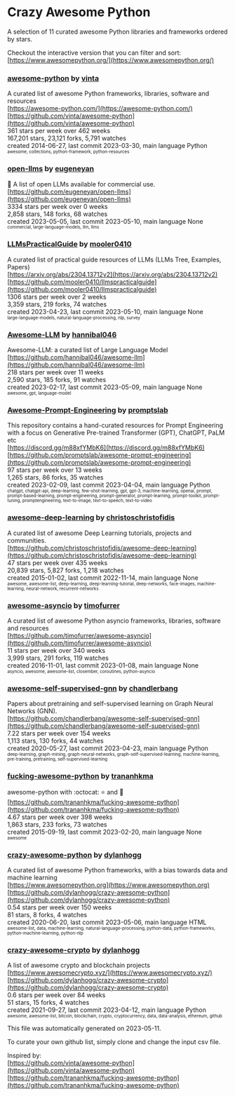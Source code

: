 # Crazy Awesome Python
A selection of 11 curated awesome Python libraries and frameworks ordered by stars.  

Checkout the interactive version that you can filter and sort: 
[https://www.awesomepython.org/](https://www.awesomepython.org/)  


### [awesome-python](https://github.com/vinta/awesome-python) by [vinta](https://github.com/vinta)  
A curated list of awesome Python frameworks, libraries, software and resources  
[https://awesome-python.com/](https://awesome-python.com/)  
[https://github.com/vinta/awesome-python](https://github.com/vinta/awesome-python)  
361 stars per week over 462 weeks  
167,201 stars, 23,121 forks, 5,791 watches  
created 2014-06-27, last commit 2023-03-30, main language Python  
<sub><sup>awesome, collections, python-framework, python-resources</sup></sub>


### [open-llms](https://github.com/eugeneyan/open-llms) by [eugeneyan](https://github.com/eugeneyan)  
🤖 A list of open LLMs available for commercial use.  
[https://github.com/eugeneyan/open-llms](https://github.com/eugeneyan/open-llms)  
3334 stars per week over 0 weeks  
2,858 stars, 148 forks, 68 watches  
created 2023-05-05, last commit 2023-05-10, main language None  
<sub><sup>commercial, large-language-models, llm, llms</sup></sub>


### [LLMsPracticalGuide](https://github.com/mooler0410/llmspracticalguide) by [mooler0410](https://github.com/mooler0410)  
A curated list of practical guide resources of LLMs (LLMs Tree, Examples, Papers)  
[https://arxiv.org/abs/2304.13712v2](https://arxiv.org/abs/2304.13712v2)  
[https://github.com/mooler0410/llmspracticalguide](https://github.com/mooler0410/llmspracticalguide)  
1306 stars per week over 2 weeks  
3,359 stars, 219 forks, 74 watches  
created 2023-04-23, last commit 2023-05-10, main language None  
<sub><sup>large-language-models, natural-language-processing, nlp, survey</sup></sub>


### [Awesome-LLM](https://github.com/hannibal046/awesome-llm) by [hannibal046](https://github.com/hannibal046)  
Awesome-LLM: a curated list of Large Language Model  
[https://github.com/hannibal046/awesome-llm](https://github.com/hannibal046/awesome-llm)  
218 stars per week over 11 weeks  
2,590 stars, 185 forks, 91 watches  
created 2023-02-17, last commit 2023-05-09, main language None  
<sub><sup>awesome, gpt, language-model</sup></sub>


### [Awesome-Prompt-Engineering](https://github.com/promptslab/awesome-prompt-engineering) by [promptslab](https://github.com/promptslab)  
This repository contains a hand-curated resources for Prompt Engineering with a focus on Generative Pre-trained Transformer (GPT), ChatGPT, PaLM etc   
[https://discord.gg/m88xfYMbK6](https://discord.gg/m88xfYMbK6)  
[https://github.com/promptslab/awesome-prompt-engineering](https://github.com/promptslab/awesome-prompt-engineering)  
97 stars per week over 13 weeks  
1,265 stars, 86 forks, 35 watches  
created 2023-02-09, last commit 2023-04-04, main language Python  
<sub><sup>chatgpt, chatgpt-api, deep-learning, few-shot-learning, gpt, gpt-3, machine-learning, openai, prompt, prompt-based-learning, prompt-engineering, prompt-generator, prompt-learning, prompt-toolkit, prompt-tuning, promptengineering, text-to-image, text-to-speech, text-to-video</sup></sub>


### [awesome-deep-learning](https://github.com/christoschristofidis/awesome-deep-learning) by [christoschristofidis](https://github.com/christoschristofidis)  
A curated list of awesome Deep Learning tutorials, projects and communities.  
[https://github.com/christoschristofidis/awesome-deep-learning](https://github.com/christoschristofidis/awesome-deep-learning)  
47 stars per week over 435 weeks  
20,839 stars, 5,827 forks, 1,218 watches  
created 2015-01-02, last commit 2022-11-14, main language None  
<sub><sup>awesome, awesome-list, deep-learning, deep-learning-tutorial, deep-networks, face-images, machine-learning, neural-network, recurrent-networks</sup></sub>


### [awesome-asyncio](https://github.com/timofurrer/awesome-asyncio) by [timofurrer](https://github.com/timofurrer)  
A curated list of awesome Python asyncio frameworks, libraries, software and resources  
[https://github.com/timofurrer/awesome-asyncio](https://github.com/timofurrer/awesome-asyncio)  
11 stars per week over 340 weeks  
3,999 stars, 291 forks, 119 watches  
created 2016-11-01, last commit 2023-01-08, main language None  
<sub><sup>asyncio, awesome, awesome-list, closember, coroutines, python-asyncio</sup></sub>


### [awesome-self-supervised-gnn](https://github.com/chandlerbang/awesome-self-supervised-gnn) by [chandlerbang](https://github.com/chandlerbang)  
Papers about pretraining and self-supervised learning on Graph Neural Networks (GNN).  
[https://github.com/chandlerbang/awesome-self-supervised-gnn](https://github.com/chandlerbang/awesome-self-supervised-gnn)  
7.22 stars per week over 154 weeks  
1,113 stars, 130 forks, 44 watches  
created 2020-05-27, last commit 2023-04-23, main language Python  
<sub><sup>deep-learning, graph-mining, graph-neural-networks, graph-self-supervised-learning, machine-learning, pre-training, pretraining, self-supervised-learning</sup></sub>


### [fucking-awesome-python](https://github.com/trananhkma/fucking-awesome-python) by [trananhkma](https://github.com/trananhkma)  
awesome-python with :octocat: :star: and :fork_and_knife:  
[https://github.com/trananhkma/fucking-awesome-python](https://github.com/trananhkma/fucking-awesome-python)  
4.67 stars per week over 398 weeks  
1,863 stars, 233 forks, 73 watches  
created 2015-09-19, last commit 2023-02-20, main language None  
<sub><sup>awesome</sup></sub>


### [crazy-awesome-python](https://github.com/dylanhogg/crazy-awesome-python) by [dylanhogg](https://github.com/dylanhogg)  
A curated list of awesome Python frameworks, with a bias towards data and machine learning  
[https://www.awesomepython.org](https://www.awesomepython.org)  
[https://github.com/dylanhogg/crazy-awesome-python](https://github.com/dylanhogg/crazy-awesome-python)  
0.54 stars per week over 150 weeks  
81 stars, 8 forks, 4 watches  
created 2020-06-20, last commit 2023-05-06, main language HTML  
<sub><sup>awesome-list, data, machine-learning, natural-language-processing, python-data, python-frameworks, python-machine-learning, python-nlp</sup></sub>


### [crazy-awesome-crypto](https://github.com/dylanhogg/crazy-awesome-crypto) by [dylanhogg](https://github.com/dylanhogg)  
A list of awesome crypto and blockchain projects  
[https://www.awesomecrypto.xyz/](https://www.awesomecrypto.xyz/)  
[https://github.com/dylanhogg/crazy-awesome-crypto](https://github.com/dylanhogg/crazy-awesome-crypto)  
0.6 stars per week over 84 weeks  
51 stars, 15 forks, 4 watches  
created 2021-09-27, last commit 2023-04-12, main language Python  
<sub><sup>awesome, awesome-list, bitcoin, blockchain, crypto, cryptocurrency, data, data-analysis, ethereum, github</sup></sub>


This file was automatically generated on 2023-05-11.  

To curate your own github list, simply clone and change the input csv file.  

Inspired by:  
[https://github.com/vinta/awesome-python](https://github.com/vinta/awesome-python)  
[https://github.com/trananhkma/fucking-awesome-python](https://github.com/trananhkma/fucking-awesome-python)  
